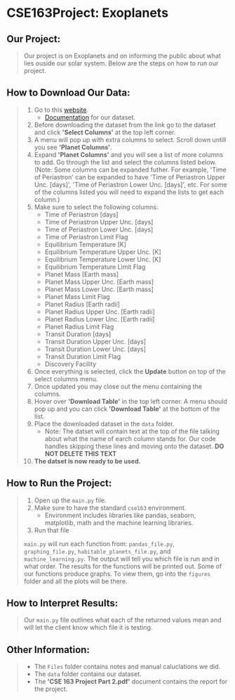 # CSE163Project: Exoplanets

## Our Project:
> Our project is on Exoplanets and on informing the public about what lies ouside our solar
> system. Below are the steps on how to run our project.

## How to Download Our Data:
> 1. Go to this [website](https://exoplanetarchive.ipac.caltech.edu/cgi-bin/TblView/nph-tblView?app=ExoTbls&config=PSCompPars).
>       * [Documentation](https://exoplanetarchive.ipac.caltech.edu/docs/API_exoplanet_columns.html)
>       for our dataset.
> 2. Before downloading the dataset from the link go to the dataset and click **'Select Columns'**
> at the top left corner.
> 3. A menu will pop up with extra columns to select. Scroll down untill you see **'Planet Columns'**.
> 4. Expand **'Planet Columns'** and you will see a list of more columns to add. Go through the list
> and select the columns listed below. (Note: Some columns can be expanded futher. For example,
> 'Time of Periastron' can be expanded to have 'Time of Periastron Upper Unc. [days]', 
> 'Time of Periastron Lower Unc. [days]', etc. For some of the columns listed you will need to expand
> the lists to get each column.)
> 5. Make sure to select the following columns:
>       * Time of Periastron [days]
>       * Time of Periastron Upper Unc. [days]
>       * Time of Periastron Lower Unc. [days]
>       * Time of Periastron Limit Flag
>       * Equilibrium Temperature [K]
>       * Equilibrium Temperature Upper Unc. [K]
>       * Equilibrium Temperature Lower Unc. [K]
>       * Equilibrium Temperature Limit Flag
>       * Planet Mass [Earth mass]
>       * Planet Mass Upper Unc. [Earth mass]
>       * Planet Mass Lower Unc. [Earth mass]
>       * Planet Mass Limit Flag
>       * Planet Radius [Earth radii]
>       * Planet Radius Upper Unc. [Earth radii]
>       * Planet Radius Lower Unc. [Earth radii]
>       * Planet Radius Limit Flag
>       * Transit Duration [days]
>       * Transit Duration Upper Unc. [days]
>       * Transit Duration Lower Unc. [days]
>       * Transit Duration Limit Flag
>       * Discovery Facility
> 6. Once everything is selected, click the **Update** button on top of the select columns menu.
> 7. Once updated you may close out the menu containing the columns.
> 8. Hover over **'Download Table'** in the top left corner. A menu should pop up and you can
>    click **'Download Table'** at the bottom of the list.
> 9. Place the downloaded dataset in the `data` folder. 
>       * Note: The datset will contain text at the top of the file talking about what the name
>         of earch column stands for. Our code handles skipping these lines and moving onto the dataset.
>         **DO NOT DELETE THIS TEXT**
> 10. **The datset is now ready to be used.**

## How to Run the Project:
> 1. Open up the `main.py` file.
> 2. Make sure to have the standard `cse163` environment.
>       * Environment includes libraries like pandas, seaborn, matplotlib, math and the
>           machine learning libraries.
> 2. Run that file
> 
> `main.py` will run each function from: `pandas_file.py`, `graphing_file.py`,
> `habitable_planets_file.py`, and `machine_learning.py`. The output will tell you which file is
> run and in what order. The results for the functions will be printed out. Some of our functions
> produce graphs. To view them, go into the `figures` folder and all the plots will be there.

## How to Interpret Results:
> Our `main.py` file outlines what each of the returned values mean and will let the client
> know which file it is testing. 

## Other Information:
> - The `Files` folder contains notes and manual caluclations we did.
> - The `data` folder contains our dataset.
> - The **'CSE 163 Project Part 2.pdf'** document contains the report for the project.
